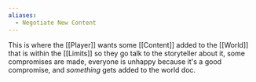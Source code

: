 ```yaml
---
aliases:
  - Negotiate New Content
---
```

This is where the [[Player]] wants some [[Content]] added to the [[World]] that is within the [[Limits]] so they go talk to the storyteller about it, some compromises are made, everyone is unhappy because it's a good compromise, and *something* gets added to the world doc.


